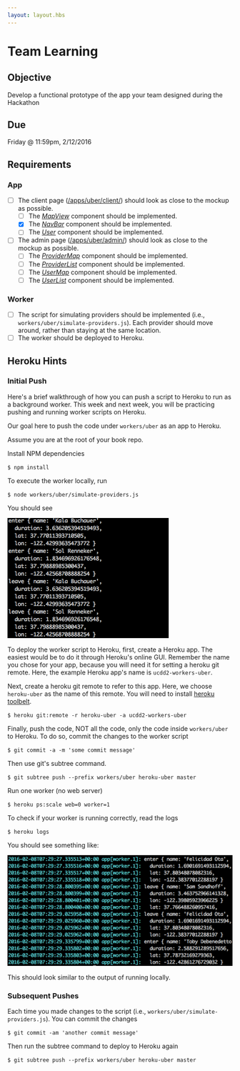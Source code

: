 ```yaml
---
layout: layout.hbs
---
```


# Team Learning

## Objective

Develop a functional prototype of the app your team designed during the Hackathon

## Due

Friday @ 11:59pm, 2/12/2016

## Requirements

### App

* [ ] The client page ([/apps/uber/client/](/apps/uber/client/)) should look as close to the mockup as possible.
  * [ ] The [_MapView_](/apps/uber/client/components/map.jsx) component should be implemented.
  * [x] The [_NavBar_](/apps/uber/client/components/navbar.jsx) component should be implemented.
  * [ ] The [_User_](/apps/uber/client/components/user.jsx) component should be implemented.  
* [ ] The admin page ([/apps/uber/admin/](/apps/uber/admin/)) should look as close to the mockup as possible.
  * [ ] The [_ProviderMap_](/apps/uber/admin/components/provider-map.jsx) component should be implemented.
  * [ ] The [_ProviderList_](/apps/uber/admin/components/provider-list.jsx) component should be implemented.  
  * [ ] The [_UserMap_](/apps/uber/admin/components/user-map.jsx) component should be implemented.      
  * [ ] The [_UserList_](/apps/uber/admin/components/user-list.jsx) component should be implemented.

### Worker

* [ ] The script for simulating providers should be implemented (i.e.,
  `workers/uber/simulate-providers.js`). Each provider should move around, rather
  than staying at the same location.
* [ ] The worker should be deployed to Heroku.

## Heroku Hints

### Initial Push

Here's a brief walkthrough of how you can push a script to Heroku to run as
a background worker. This week and next week, you will be practicing pushing
and running worker scripts on Heroku.

Our goal here to push the code under `workers/uber` as an app to Heroku.

Assume you are at the root of your book repo.

Install NPM dependencies

    $ npm install

To execute the worker locally, run

    $ node workers/uber/simulate-providers.js


You should see

![local_stdout](local_stdout.png)

To deploy the worker script to Heroku, first, create a Heroku app. The easiest
would be to do it through Heroku's online GUI. Remember the name you chose for
your app, because you will need it for setting a heroku git remote.
Here, the example Heroku app's name is `ucdd2-workers-uber`.

Next, create a heroku git remote to refer to this app. Here, we choose
`heroku-uber` as the name of this remote. You will need to install
[heroku toolbelt](https://toolbelt.heroku.com/).

    $ heroku git:remote -r heroku-uber -a ucdd2-workers-uber    

Finally, push the code, NOT all the code, only the code inside
`workers/uber` to Heroku. To do so, commit the changes to the worker script

    $ git commit -a -m 'some commit message'

Then use git's subtree command.

    $ git subtree push --prefix workers/uber heroku-uber master

Run one worker (no web server)

    $ heroku ps:scale web=0 worker=1

To check if your worker is running correctly, read the logs

    $ heroku logs

You should see something like:

![heroku_logs](heroku_logs.png)

This should look similar to the output of running locally.

### Subsequent Pushes

Each time you made changes to the script (i.e., `workers/uber/simulate-providers.js`).
You can commit the changes

    $ git commit -am 'another commit message'

Then run the subtree command to deploy to Heroku again

    $ git subtree push --prefix workers/uber heroku-uber master
